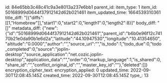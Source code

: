 id: 84e65bb3c48c41c9a3e8013a237e6bb1
parent_id: 
item_type: 1
item_id: 50168999d0644f37912142d62b021461
item_updated_time: 1664539310361
title_diff: "[{\"diffs\":[[1,\"Homebrew\"]],\"start1\":0,\"start2\":0,\"length1\":0,\"length2\":8}]"
body_diff: "[]"
metadata_diff: {"new":{"id":"50168999d0644f37912142d62b021461","parent_id":"b6b0e96f12c74170b21e0da90b1e6d2a","latitude":"44.10947530","longitude":"10.41354650","altitude":"0.0000","author":"","source_url":"","is_todo":1,"todo_due":0,"todo_completed":0,"source":"joplin-desktop","source_application":"net.cozic.joplin-desktop","application_data":"","order":0,"markup_language":1,"is_shared":0,"share_id":"","conflict_original_id":"","master_key_id":""},"deleted":[]}
encryption_cipher_text: 
encryption_applied: 0
updated_time: 2022-09-30T12:08:45.145Z
created_time: 2022-09-30T12:08:45.145Z
type_: 13